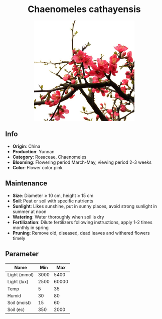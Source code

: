 <h1 align='center'>Chaenomeles cathayensis</h1>
<p align="center">
    <img 
        align='center'
        width='320'
        src="../images/chaenomeles cathayensis.png" 
        alt='Chaenomeles cathayensis' />
</p>

## Info

 - **Origin**: China
 - **Production**: Yunnan
 - **Category**: Rosaceae, Chaenomeles
 - **Blooming**: Flowering period March-May, viewing period 2-3 weeks
 - **Color**: Flower color pink

## Maintenance

 - **Size**: Diameter ≥ 10 cm, height ≥ 15 cm
 - **Soil**: Peat or soil with specific nutrients
 - **Sunlight**: Likes sunshine, put in sunny places, avoid strong sunlight in summer at noon
 - **Watering**: Water thoroughly when soil is dry
 - **Fertilization**: Dilute fertilizers following instructions,  apply 1-2 times monthly in spring
 - **Pruning**: Remove old, diseased, dead leaves and withered flowers timely

## Parameter

| Name         | Min  | Max   |
|--------------|------|-------|
| Light (mmol) | 3000 | 5400  |
| Light (lux)  | 2500 | 60000 |
| Temp         | 5    | 35    |
| Humid        | 30   | 80    |
| Soil (moist) | 15   | 60    |
| Soil (ec)    | 350  | 2000  |